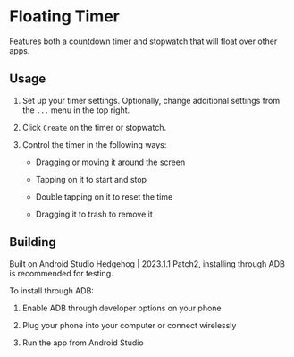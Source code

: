 # Floating Timer

Features both a countdown timer and stopwatch that will float over other apps.

## Usage

1. Set up your timer settings. Optionally, change additional settings from the `...` menu in the top right.

2. Click `Create` on the timer or stopwatch.

3. Control the timer in the following ways:

    - Dragging or moving it around the screen

    - Tapping on it to start and stop

    - Double tapping on it to reset the time

    - Dragging it to trash to remove it

## Building

Built on Android Studio Hedgehog | 2023.1.1 Patch2, installing through ADB is recommended for testing.

To install through ADB:

1. Enable ADB through developer options on your phone

2. Plug your phone into your computer or connect wirelessly

3. Run the app from Android Studio
